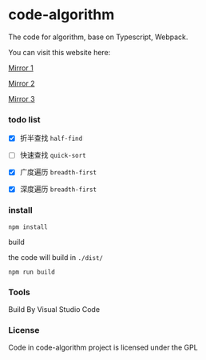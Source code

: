 # code-algorithm
The code for algorithm, base on Typescript, Webpack.


You can visit this website here:

[Mirror 1](https://flyher.github.com/code-algorithm)

[Mirror 2](https://algorithm.99diary.com)

[Mirror 3](https://www.99diary.com/code-algorithm/)

### todo list

- [x] 折半查找  `half-find`

- [ ] 快速查找  `quick-sort`

- [x] 广度遍历  `breadth-first`

- [x] 深度遍历  `breadth-first`

### install


```shell
npm install
```

build

the code will build in `./dist/`
```
npm run build
```

### Tools

Build By Visual Studio Code

### License

Code in code-algorithm project is licensed under the GPL